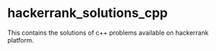 # hackerrank_solutions_cpp


This contains the solutions of c++ problems available on hackerrank platform.

